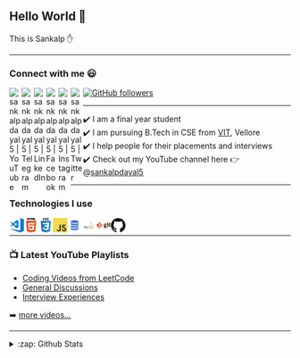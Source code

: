 ## Hello World 👋
This is Sankalp ✋ <br><hr>


### Connect with me 😃
[<img align="left" alt="sankalpdayal5 | YouTube" width="22px" src="https://cdn.jsdelivr.net/npm/simple-icons@v3/icons/youtube.svg" />][youtube]
[<img align="left" alt="sankalpdayal5 | Telegram" width="22px" src="https://cdn.jsdelivr.net/npm/simple-icons@v3/icons/telegram.svg" />][telegram]
[<img align="left" alt="sankalpdayal5 | LinkedIn" width="22px" src="https://cdn.jsdelivr.net/npm/simple-icons@v3/icons/linkedin.svg" />][linkedin]
[<img align="left" alt="sankalpdayal5 | Facebook" width="22px" src="https://cdn.jsdelivr.net/npm/simple-icons@v3/icons/facebook.svg" />][facebook]
[<img align="left" alt="sankalpdayal5 | Instagram" width="22px" src="https://cdn.jsdelivr.net/npm/simple-icons@v3/icons/instagram.svg" />][instagram]
[<img align="left" alt="sankalpdayal5 | Twitter" width="22px" src="https://cdn.jsdelivr.net/npm/simple-icons@v3/icons/twitter.svg" />][twitter]
[![GitHub followers](https://img.shields.io/github/followers/sankalpdayal5.svg?style=social&label=Follow&maxAge=2592000)](https://github.com/sankalpdayal5?tab=followers)
<hr>

✔️ I am a final year student <br>
✔️ I am pursuing B.Tech in CSE from [VIT](https://vit.ac.in/), Vellore <br>
✔️ I help people for their placements and interviews <br>
✔️ Check out my YouTube channel here 👉 @[sankalpdayal5](https://bit.ly/3gq8Dze)  <br>
<hr>

### Technologies I use

[<img align="left" alt="Visual Studio Code" width="26px" src="https://raw.githubusercontent.com/github/explore/80688e429a7d4ef2fca1e82350fe8e3517d3494d/topics/visual-studio-code/visual-studio-code.png" />](https://code.visualstudio.com/)
[<img align="left" alt="HTML5" width="26px" src="https://raw.githubusercontent.com/github/explore/80688e429a7d4ef2fca1e82350fe8e3517d3494d/topics/html/html.png" />](https://en.wikipedia.org/wiki/HTML5)
[<img align="left" alt="CSS3" width="26px" src="https://raw.githubusercontent.com/github/explore/80688e429a7d4ef2fca1e82350fe8e3517d3494d/topics/css/css.png" />](https://en.wikipedia.org/wiki/CSS)
[<img align="left" alt="JavaScript" width="26px" src="https://raw.githubusercontent.com/github/explore/80688e429a7d4ef2fca1e82350fe8e3517d3494d/topics/javascript/javascript.png" />](https://en.wikipedia.org/wiki/JavaScript)
[<img align="left" alt="SQL" width="26px" src="https://raw.githubusercontent.com/github/explore/80688e429a7d4ef2fca1e82350fe8e3517d3494d/topics/sql/sql.png" />](https://en.wikipedia.org/wiki/SQL)
[<img align="left" alt="MySQL" width="26px" src="https://raw.githubusercontent.com/github/explore/80688e429a7d4ef2fca1e82350fe8e3517d3494d/topics/mysql/mysql.png" />](https://www.mysql.com/)
[<img align="left" alt="Git" width="26px" src="https://raw.githubusercontent.com/github/explore/80688e429a7d4ef2fca1e82350fe8e3517d3494d/topics/git/git.png" />](https://git-scm.com/)
[<img align="left" alt="GitHub" width="26px" src="https://raw.githubusercontent.com/github/explore/78df643247d429f6cc873026c0622819ad797942/topics/github/github.png" />](https://github.com/)

<br>
<hr>


### 📺 Latest YouTube Playlists

<!-- YOUTUBE:START -->
- [Coding Videos from LeetCode][leetcodesolutionsplaylist]
- [General Discussions][discussionsplaylist]
- [Interview Experiences][interviewexperiencesplaylist]
<!-- YOUTUBE:END -->

➡️ [more videos...](https://bit.ly/3gq8Dze)

---






<details>
  <summary>:zap: Github Stats</summary>
  <img align="left" alt="codeSTACKr's Github Stats" src="https://github-readme-stats.codestackr.vercel.app/api?username=sankalpdayal5&show_icons=true&hide_border=true" />
</details>







[twitter]: https://twitter.com/sankalp_dayal
[youtube]: https://youtube.com/c/sankalpdayal5
[telegram]: https://t.me/PlacementPrepSD
[facebook]: https://www.facebook.com/sankalp.dayal.5/
[instagram]: https://instagram.com/sankalpdayal5
[linkedin]: https://linkedin.com/in/sankalpdayal5
[leetcodesolutionsplaylist]: https://www.youtube.com/playlist?list=PLsowTcGqVtPgo0VSIUIbcOgNQJzblGnst
[discussionsplaylist]: https://www.youtube.com/playlist?list=PLsowTcGqVtPgE_s_zw3TL-WvrO82ibF-7
[interviewexperiencesplaylist]: https://www.youtube.com/playlist?list=PLsowTcGqVtPjo0Yli_jW9WXIKsJgxJZQx




<!--
**sankalpdayal5/sankalpdayal5** is a ✨ _special_ ✨ repository because its `README.md` (this file) appears on your GitHub profile.

Here are some ideas to get you started:

- 🔭 I’m currently working on ...
- 🌱 I’m currently learning ...
- 👯 I’m looking to collaborate on ...
- 🤔 I’m looking for help with ...
- 💬 Ask me about ...
- 📫 How to reach me: ...
- 😄 Pronouns: ...
- ⚡ Fun fact: ...
-->
